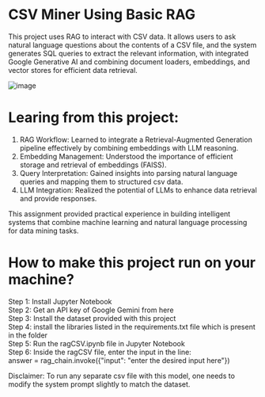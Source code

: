 # CSV Miner Using Basic RAG 

This project uses RAG to interact with CSV data. It allows users to ask natural language questions about the contents of a CSV file, 
and the system generates SQL queries to extract the relevant information, with integrated Google Generative AI and combining document loaders, 
embeddings, and vector stores for efficient data retrieval.

![image](https://github.com/user-attachments/assets/ea33beac-db76-4289-acb2-e25d6dbd0b4c)

# Learing from this project:
1.	RAG Workflow:
    Learned to integrate a Retrieval-Augmented Generation pipeline effectively by combining embeddings with LLM reasoning.<br /> 
2.	Embedding Management:
   	Understood the importance of efficient storage and retrieval of embeddings (FAISS).<br />
3.	Query Interpretation:
  	Gained insights into parsing natural language queries and mapping them to structured csv data.<br />
4.	LLM Integration:
  	Realized the potential of LLMs to enhance data retrieval and provide responses.<br />

  	
This assignment provided practical experience in building intelligent systems that combine machine learning and natural language processing for data mining tasks.


# How to make this project run on your machine? 

Step 1: Install Jupyter Notebook <br />
Step 2: Get an API key of Google Gemini from here <br />
Step 3: Install the dataset provided with this project <br />
Step 4: install the libraries listed in the requirements.txt file which is present in the folder<br />
Step 5: Run the ragCSV.ipynb file in Jupyter Notebook<br />
Step 6: Inside the ragCSV file, enter the input in the line:<br />
        answer = rag_chain.invoke({"input": "enter the desired input here"})

 
Disclaimer: To run any separate csv file with this model, one needs to modify the system prompt slightly to match the dataset. 
